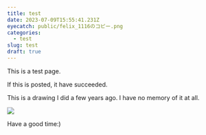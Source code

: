 ```yaml
---
title: test
date: 2023-07-09T15:55:41.231Z
eyecatch: public/felix_1116のコピー.png
categories:
  - test
slug: test
draft: true
---
```

This is a test page.

If this is posted, it have succeeded.

This is a drawing I did a few years ago. I have no memory of it at all.

![](public/felix_1116のコピー.png)

Have a good time:)